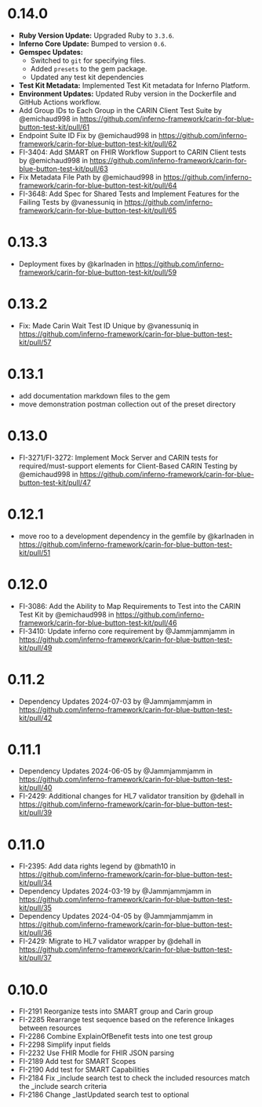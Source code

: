 # 0.14.0

* **Ruby Version Update:** Upgraded Ruby to `3.3.6`.
* **Inferno Core Update:** Bumped to version `0.6`.
* **Gemspec Updates:**
  * Switched to `git` for specifying files.
  * Added `presets` to the gem package.
  * Updated any test kit dependencies
* **Test Kit Metadata:** Implemented Test Kit metadata for Inferno Platform.
* **Environment Updates:** Updated Ruby version in the Dockerfile and GitHub Actions workflow.
* Add Group IDs to Each Group in the CARIN Client Test Suite by @emichaud998 in https://github.com/inferno-framework/carin-for-blue-button-test-kit/pull/61
* Endpoint Suite ID Fix by @emichaud998 in https://github.com/inferno-framework/carin-for-blue-button-test-kit/pull/62
* FI-3404: Add SMART on FHIR Workflow Support to CARIN Client tests by @emichaud998 in https://github.com/inferno-framework/carin-for-blue-button-test-kit/pull/63
* Fix Metadata File Path by @emichaud998 in https://github.com/inferno-framework/carin-for-blue-button-test-kit/pull/64
* FI-3648: Add Spec for Shared Tests and Implement Features for the Failing Tests by @vanessuniq in https://github.com/inferno-framework/carin-for-blue-button-test-kit/pull/65

# 0.13.3

* Deployment fixes by @karlnaden in https://github.com/inferno-framework/carin-for-blue-button-test-kit/pull/59

# 0.13.2

* Fix: Made Carin Wait Test ID Unique by @vanessuniq in https://github.com/inferno-framework/carin-for-blue-button-test-kit/pull/57

# 0.13.1

* add documentation markdown files to the gem
* move demonstration postman collection out of the preset directory

# 0.13.0

* FI-3271/FI-3272: Implement Mock Server and CARIN tests for required/must-support elements for Client-Based CARIN Testing by @emichaud998 in https://github.com/inferno-framework/carin-for-blue-button-test-kit/pull/47

# 0.12.1

* move roo to a development dependency in the gemfile by @karlnaden in https://github.com/inferno-framework/carin-for-blue-button-test-kit/pull/51

# 0.12.0

* FI-3086: Add the Ability to Map Requirements to Test into the CARIN Test Kit by @emichaud998 in https://github.com/inferno-framework/carin-for-blue-button-test-kit/pull/46
* FI-3410: Update inferno core requirement by @Jammjammjamm in https://github.com/inferno-framework/carin-for-blue-button-test-kit/pull/49

# 0.11.2

* Dependency Updates 2024-07-03 by @Jammjammjamm in https://github.com/inferno-framework/carin-for-blue-button-test-kit/pull/42

# 0.11.1

* Dependency Updates 2024-06-05 by @Jammjammjamm in https://github.com/inferno-framework/carin-for-blue-button-test-kit/pull/40
* FI-2429: Additional changes for HL7 validator transition by @dehall in https://github.com/inferno-framework/carin-for-blue-button-test-kit/pull/39

# 0.11.0

* FI-2395: Add data rights legend by @bmath10 in
  https://github.com/inferno-framework/carin-for-blue-button-test-kit/pull/34
* Dependency Updates 2024-03-19 by @Jammjammjamm in
  https://github.com/inferno-framework/carin-for-blue-button-test-kit/pull/35
* Dependency Updates 2024-04-05 by @Jammjammjamm in
  https://github.com/inferno-framework/carin-for-blue-button-test-kit/pull/36
* FI-2429: Migrate to HL7 validator wrapper by @dehall in
  https://github.com/inferno-framework/carin-for-blue-button-test-kit/pull/37

# 0.10.0

* FI-2191 Reorganize tests into SMART group and Carin group
* FI-2285 Rearrange test sequence based on the reference linkages between resources
* FI-2286 Combine ExplainOfBenefit tests into one test group
* FI-2298 Simplify input fields
* FI-2232 Use FHIR Modle for FHIR JSON parsing
* FI-2189 Add test for SMART Scopes
* FI-2190 Add test for SMART Capabilities
* FI-2184 Fix _include search test to check the included resources match the _include search criteria
* FI-2186 Change _lastUpdated search test to optional
